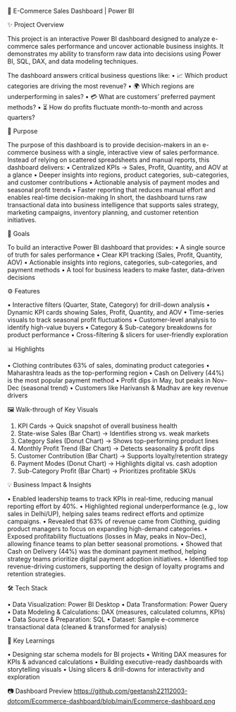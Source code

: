 🛒 E-Commerce Sales Dashboard | Power BI

✨ Project Overview

This project is an interactive Power BI dashboard designed to analyze e-commerce sales performance and uncover actionable business insights.
It demonstrates my ability to transform raw data into decisions using Power BI, SQL, DAX, and data modeling techniques.

The dashboard answers critical business questions like:
   •	📈 Which product categories are driving the most revenue?
   •	🌍 Which regions are underperforming in sales?
   •	💳 What are customers’ preferred payment methods?
   •	⏳ How do profits fluctuate month-to-month and across quarters?


🎯 Purpose

The purpose of this dashboard is to provide decision-makers in an e-commerce business with a single, interactive view of sales performance. Instead of relying on scattered spreadsheets and manual reports, this dashboard delivers:
  •	Centralized KPIs → Sales, Profit, Quantity, and AOV at a glance
  •	Deeper insights into regions, product categories, sub-categories, and customer contributions
  •	Actionable analysis of payment modes and seasonal profit trends
  •	Faster reporting that reduces manual effort and enables real-time decision-making
In short, the dashboard turns raw transactional data into business intelligence that supports sales strategy, marketing campaigns, inventory planning, and customer retention initiatives.

🥅 Goals 

To build an interactive Power BI dashboard that provides:
 •	A single source of truth for sales performance
 •	Clear KPI tracking (Sales, Profit, Quantity, AOV)
 •	Actionable insights into regions, categories, sub-categories, and payment methods
 •	A tool for business leaders to make faster, data-driven decisions

⚙️ Features
 
 •	Interactive filters (Quarter, State, Category) for drill-down analysis
 •	Dynamic KPI cards showing Sales, Profit, Quantity, and AOV
 •	Time-series visuals to track seasonal profit fluctuations
 •	Customer-level analysis to identify high-value buyers
 •	Category & Sub-category breakdowns for product performance
 •	Cross-filtering & slicers for user-friendly exploration

📊 Highlights
 
 •	Clothing contributes 63% of sales, dominating product categories
 •	Maharashtra leads as the top-performing region
 •	Cash on Delivery (44%) is the most popular payment method
 •	Profit dips in May, but peaks in Nov–Dec (seasonal trend)
 •	Customers like Harivansh & Madhav are key revenue drivers

🖼️ Walk-through of Key Visuals

 1.	KPI Cards → Quick snapshot of overall business health
 2.	State-wise Sales (Bar Chart) → Identifies strong vs. weak markets
 3.	Category Sales (Donut Chart) → Shows top-performing product lines
 4.	Monthly Profit Trend (Bar Chart) → Detects seasonality & profit dips
 5.	Customer Contribution (Bar Chart) → Supports loyalty/retention strategy
 6.	Payment Modes (Donut Chart) → Highlights digital vs. cash adoption
 7.	Sub-Category Profit (Bar Chart) → Prioritizes profitable SKUs

💡 Business Impact & Insights

 •	Enabled leadership teams to track KPIs in real-time, reducing manual reporting effort by 40%.
 •	Highlighted regional underperformance (e.g., low sales in Delhi/UP), helping sales teams redirect efforts and optimize campaigns.
 •	Revealed that 63% of revenue came from Clothing, guiding product managers to focus on expanding high-demand categories.
 •	Exposed profitability fluctuations (losses in May, peaks in Nov–Dec), allowing finance teams to plan better seasonal promotions.
 •	Showed that Cash on Delivery (44%) was the dominant payment method, helping strategy teams prioritize digital payment adoption initiatives.
 •	Identified top revenue-driving customers, supporting the design of loyalty programs and retention strategies.

🛠️ Tech Stack

 •	Data Visualization: Power BI Desktop
 •	Data Transformation: Power Query
 •	Data Modeling & Calculations: DAX (measures, calculated columns, KPIs)
 •	Data Source & Preparation: SQL
 •	Dataset: Sample e-commerce transactional data (cleaned & transformed for analysis)

🚀 Key Learnings

 •	Designing star schema models for BI projects
 •	Writing DAX measures for KPIs & advanced calculations
 •	Building executive-ready dashboards with storytelling visuals
 •	Using slicers & drill-downs for interactivity and exploration

📷 Dashboard Preview
https://github.com/geetansh22112003-dotcom/Ecommerce-dashboard/blob/main/Ecommerce-dashboard.png

